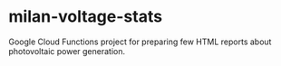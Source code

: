 # milan-voltage-stats
Google Cloud Functions project for preparing few HTML reports about photovoltaic power generation.
